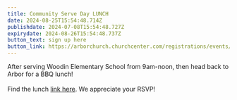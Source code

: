 ```yaml
---
title: Community Serve Day LUNCH
date: 2024-08-25T15:54:48.714Z
publishdate: 2024-07-08T15:54:48.727Z
expirydate: 2024-08-26T15:54:48.737Z
button_text: sign up here
button_link: https://arborchurch.churchcenter.com/registrations/events/2391644
---
```

After serving Woodin Elementary School from 9am-noon, then head back to Arbor for a BBQ lunch!\
\
Find the lunch [link here](https://arborchurch.churchcenter.com/registrations/events/2391644). We appreciate your RSVP!
